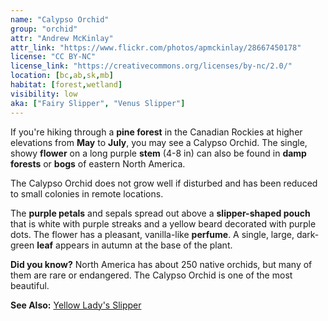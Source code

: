 ```yaml
---
name: "Calypso Orchid"
group: "orchid"
attr: "Andrew McKinlay"
attr_link: "https://www.flickr.com/photos/apmckinlay/28667450178"
license: "CC BY-NC"
license_link: "https://creativecommons.org/licenses/by-nc/2.0/"
location: [bc,ab,sk,mb]
habitat: [forest,wetland]
visibility: low
aka: ["Fairy Slipper", "Venus Slipper"]
---
```

If you're hiking through a **pine forest** in the Canadian Rockies at higher elevations from **May** to **July**, you may see a Calypso Orchid. The single, showy **flower** on a long purple **stem** (4-8 in) can also be found in **damp forests** or **bogs** of eastern North America.

The Calypso Orchid does not grow well if disturbed and has been reduced to small colonies in remote locations.

The **purple petals** and sepals spread out above a **slipper-shaped pouch** that is white with purple streaks and a yellow beard decorated with purple dots. The flower has a pleasant, vanilla-like **perfume**. A single, large, dark-green **leaf** appears in autumn at the base of the plant.

**Did you know?** North America has about 250 native orchids, but many of them are rare or endangered. The Calypso Orchid is one of the most beautiful.

<!-- generated, do not edit -->
**See Also:**
[Yellow Lady's Slipper](/plants/yellslip/)
